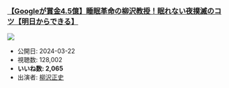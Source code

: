### [【Googleが賞金4.5億】睡眠革命の柳沢教授！眠れない夜撲滅のコツ【明日からできる】](https://www.youtube.com/watch?v=ztUX1yYMMA8)
[![](https://img.youtube.com/vi/ztUX1yYMMA8/sddefault.jpg)](https://www.youtube.com/watch?v=ztUX1yYMMA8)
-   公開日: 2024-03-22
-   視聴数: 128,002
-   **いいね数: 2,065**
-   出演者: [柳沢正史](/rehacq_fan/people/柳沢正史 "wikilink")
